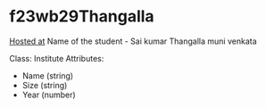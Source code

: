 # f23wb29Thangalla
[Hosted at](https://f23wb29thangalla.onrender.com)
Name of the student - Sai kumar Thangalla muni venkata

Class: Institute
Attributes:
- Name (string)
- Size (string)
- Year (number)
